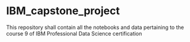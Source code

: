 # IBM_capstone_project
This repository shall contain all the notebooks and data pertaining to the course 9 of IBM Professional Data Science certification
